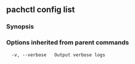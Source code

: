 ## pachctl config list



### Synopsis




### Options inherited from parent commands

```
  -v, --verbose   Output verbose logs
```

